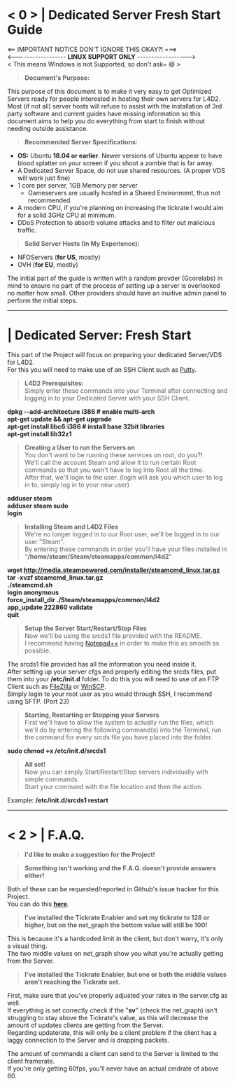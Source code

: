 # < 0 > | **Dedicated Server Fresh Start Guide**

<== IMPORTANT NOTICE DON'T IGNORE THIS OKAY?! ===>  
<------------------ **LINUX SUPPORT ONLY** ------------------>  
< This means Windows is not Supported, so don't ask~ :smile: >
> **Document's Purpose:**

This purpose of this document is to make it very easy to get Optimized Servers ready for people interested in hosting their own servers for L4D2.  Most (if not all) server hosts will refuse to assist with the installation of 3rd party software and current guides have missing information so this document aims to help you do everything from start to finish without needing outside assistance.  

> **Recommended Server Specifications:**
* **OS:** Ubuntu **18.04 or earlier**.  Newer versions of Ubuntu appear to have blood splatter on your screen if you shoot a zombie that is far away.
* A Dedicated Server Space, do not use shared resources. (A proper VDS will work just fine)
* 1 core per server, 1GB Memory per server
  * Gameservers are usually hosted in a Shared Environment, thus not recommended. 
* A modern CPU, if you're planning on increasing the tickrate I would aim for a solid 3GHz CPU at minimum.
* DDoS Protection to absorb volume attacks and to filter out malicious traffic.

> **Solid Server Hosts (In My Experience):**
* NFOServers (**for US**, mostly)
* OVH (**for EU**, mostly)

The initial part of the guide is written with a random provder (Gcorelabs) in mind to ensure no part of the process of setting up a server is overlooked no matter how small.  Other providers should have an inuitive admin panel to perform the initial steps.
- - - -
# | **Dedicated Server: Fresh Start**

This part of the Project will focus on preparing your dedicated Server/VDS for L4D2.  
For this you will need to make use of an SSH Client such as [Putty](http://www.putty.org/).

> **L4D2 Prerequisites:**  
> Simply enter these commands into your Terminal after connecting and logging in to your Dedicated Server with your SSH Client.

**dpkg --add-architecture i386 # enable multi-arch  
apt-get update && apt-get upgrade  
apt-get install libc6:i386 # install base 32bit libraries  
apt-get install lib32z1**

> **Creating a User to run the Servers on**  
> You don't want to be running these services on root, do you?!  
> We'll call the account Steam and allow it to run certain Root commands so that you won't have to log into Root all the time.  
> After that, we'll login to the user. (login will ask you which user to log in to, simply log in to your new user)

**adduser steam**  
**adduser steam sudo**  
**login**

> **Installing Steam and L4D2 Files**  
> We're no longer logged in to our Root user, we'll be logged in to our user "Steam".  
> By entering these commands in order you'll have your files installed in "**/home/steam/Steam/steamapps/common/l4d2**"

**wget http://media.steampowered.com/installer/steamcmd_linux.tar.gz  
tar -xvzf steamcmd_linux.tar.gz  
./steamcmd.sh  
login anonymous  
force_install_dir ./Steam/steamapps/common/l4d2  
app_update 222860 validate  
quit**

> **Setup the Server Start/Restart/Stop Files**  
> Now we'll be using the srcds1 file provided with the README.  
> I recommend having [Notepad++](https://notepad-plus-plus.org/download/v7.5.1.html) in order to make this as smooth as possible.

The srcds1 file provided has all the information you need inside it.  
After setting up your server cfgs and properly editing the srcds files, put them into your **/etc/init.d** folder.
To do this you will need to use of an FTP Client such as [FileZilla](https://filezilla-project.org/) or [WinSCP](https://winscp.net/eng/download.php).  
Simply login to your root user as you would through SSH, I recommend using SFTP. (Port 23)

> **Starting, Restarting or Stopping your Servers**  
> First we'll have to allow the system to actually run the files, which we'll do by entering the following command(s) into the Terminal, run the command for every srcds file you have placed into the folder.

**sudo chmod +x /etc/init.d/srcds1**

> **All set!**  
>Now you can simply Start/Restart/Stop servers individually with simple commands.  
>Start your command with the file location and then the action.

Example: **/etc/init.d/srcds1 restart**

- - - -
# < 2 > | **F.A.Q.**

> **I'd like to make a suggestion for the Project!**

> **Something isn't working and the F.A.Q. doesn't provide answers either!**

Both of these can be requested/reported in Github's issue tracker for this Project.  
You can do this [**here**](https://github.com/SirPlease/Server4Dead-Project/issues).

> **I've installed the Tickrate Enabler and set my tickrate to 128 or higher, but on the net_graph the bottom value will still be 100!**

This is because it's a hardcoded limit in the client, but don't worry, it's only a visual thing.  
The two middle values on net_graph show you what you're actually getting from the Server.

> **I've installed the Tickrate Enabler, but one or both the middle values aren't reaching the Tickrate set**.

First, make sure that you've properly adjusted your rates in the server.cfg as well.  
If everything is set correctly check if the "**sv**" (check the net_graph) isn't struggling to stay above the Tickrate's value, as this will decrease the amount of updates clients are getting from the Server.  
Regarding updaterate, this will only be a client problem if the client has a laggy connection to the Server and is dropping packets.  

The amount of commands a client can send to the Server is limited to the client framerate.  
If you're only getting 60fps, you'll never have an actual cmdrate of above 60.
